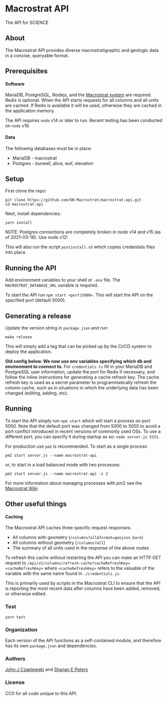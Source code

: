 # Macrostrat API

The API for SCIENCE

## About

The Macrostrat API provides diverse macrostratigraphic and geologic data in a
concise, queryable format.

## Prerequisites

#### Software

MariaDB, PostgreSQL, Nodejs, and the
[Macrostrat system](https://github.com/UW-Macrostrat/macrostrat) are required. Redis is
optional. When the API starts requests for all columns and all units are cached.
If Redis is available it will be used, otherwise they are cached in the
application memory.

The API requires `node` v14 or later to run. Recent testing has been conducted on `node` v18.

#### Data

The following databases must be in place:

- MariaDB - macrostrat
- Postgres - burwell, alice, wof, elevation

## Setup

First clone the repo:

```
git clone https://github.com/UW-Macrostrat/macrostrat-api.git
cd macrostrat-api
```

Next, install dependencies:

```
yarn install
```

NOTE: Postgres connections are completely broken in node v14 and v15 (as of
2021-03-16). Use node v12!

This will also run the script `postinstall.sh` which copies credentials files
into place.

## Running the API

Add environment variables to your shell or `.env` file. The `MACROSTRAT_DATABASE_URL` variable
is required.

To start the API run `npm start <port|5000>`. This will start the API on the
specified port (default 5000).


## Generating a release

Update the version string in `package.json` and run:

```
make release
```

This will simply add a tag that can be picked up by the CI/CD system to deploy the application.


**Old config below. We now use env variables specifying which db and environment to connect to.**
For `credentials.ts` fill in your MariaDB and PostgreSQL user information,
update the port for Redis if necessary, and follow the inline instructions for
generating a cache refresh key. The cache refresh key is used as a secret
parameter to programmatically refresh the column cache, such as in situations in
which the underlying data has been changed (editing, adding, etc).

## Running

To start the API simply run `npm start` which will start a process on
port 5050. Note that the default port was changed from 5000 to 5050 to avoid a
port conflict introduced in recent versions of commonly used OSs. To use a
different port, you can specify it during startup as so: `node server.js 5151`.

For production use `pm2` is recommended. To start as a single process:

```
pm2 start server.js --name macrostrat-api
```

or, to start in a load balanced mode with two processes:

```
pm2 start server.js --name macrostrat-api -i 2
```

For more information about managing processes with pm2 see the
[Macrostrat Wiki](https://github.com/UW-Macrostrat/lab/wiki/Nodejs-based-application-management)


## Other useful things

#### Caching

The Macrostrat API caches three specific request responses:

- All columns with geometry (`/columns?all&format=geojson_bare`)
- All columns without geometry (`/columns?all`)
- The summary of all units used in the response of the above routes

To refresh this cache without restarting the API you can make an HTTP GET
request to `/api/v2/columns/refresh-cache?cacheRefreshKey=<cacheRefreshKey>`
where `<cacheRefreshKey>` refers to the valuable of the variable with the same
name found in `./credentials.js`.

This is primarily used by scripts in the Macrostrat CLI to ensure that the API
is reporting the most recent data after columns have been added, removed, or
otherwise edited.

### Test

```
yarn test
```

### Organization

Each version of the API functions as a self-contained module, and therefore has
its own `package.json` and dependencies.

### Authors

[John J Czaplewski](https://github.com/jczaplew) and
[Shanan E Peters](http://strata.geoglogy.wisc.edu)

### License

CC0 for all code unique to this API.


